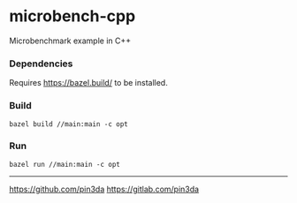 # microbench-cpp

Microbenchmark example in C++

### Dependencies

Requires https://bazel.build/ to be installed.

### Build

`bazel build //main:main -c opt`

### Run

`bazel run //main:main -c opt `

-----

https://github.com/pin3da https://gitlab.com/pin3da
